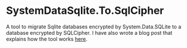 # SystemDataSqlite.To.SqlCipher
A tool to migrate Sqlite databases encrypted by System.Data.SQLite to a database encrypted by SQLCipher.
I have also wrote a blog post that explains how the tool works [here](https://www.ariank.dev/system-data-sqlite-to-sqlcipher-migration/).
